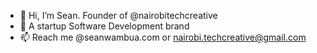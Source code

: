 - 👋 Hi, I’m Sean. Founder of @nairobitechcreative
- 👀 A startup Software Development brand
- 📫 Reach me @seanwambua.com or nairobi.techcreative@gmail.com
